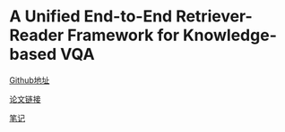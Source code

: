 # A Unified End-to-End Retriever-Reader Framework for Knowledge-based VQA
[Github地址](https://github.com/guoyang9/UnifER)

[论文链接](./2206.14989.pdf)

[笔记](./note.md)